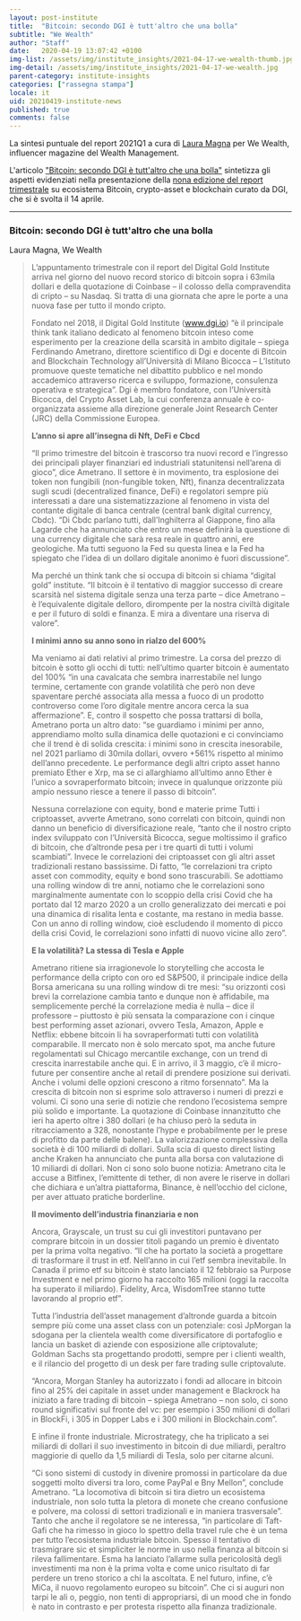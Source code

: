 ```yaml
---
layout: post-institute
title:  "Bitcoin: secondo DGI è tutt'altro che una bolla"
subtitle: "We Wealth"
author: "Staff"
date:   2020-04-19 13:07:42 +0100
img-list: /assets/img/institute_insights/2021-04-17-we-wealth-thumb.jpg
img-detail: /assets/img/institute_insights/2021-04-17-we-wealth.jpg
parent-category: institute-insights
categories: ["rassegna stampa"]
locale: it
uid: 20210419-institute-news
published: true
comments: false
---
```


La sintesi puntuale del report 2021Q1 a cura di [Laura Magna](https://www.linkedin.com/in/laura-magna-a9732b11/) per We Wealth, influencer magazine del Wealth Management.

L'articolo ["Bitcoin: secondo DGI è tutt'altro che una bolla"](https://www.we-wealth.com/it/news/fintech/blockchain/bitcoin-secondo-dgi-e-tuttaltro-che-una-bolla/) sintetizza gli aspetti evidenziati nella presentazione della [nona edizione del report trimestrale](https://dgi.io/2021/04/15/comunicato-stampa.html) su ecosistema Bitcoin, crypto-asset e blockchain curato da DGI, che si è svolta il 14 aprile.

---

### Bitcoin: secondo DGI è tutt'altro che una bolla
Laura Magna, We Wealth

>L’appuntamento trimestrale con il report del Digital Gold Institute arriva nel giorno del nuovo record storico di bitcoin sopra i 63mila dollari e della quotazione di Coinbase – il colosso della compravendita di cripto – su Nasdaq. Si tratta di una giornata che apre le porte a una nuova fase per tutto il mondo cripto.
>
>Fondato nel 2018, il Digital Gold Institute (www.dgi.io) “è il principale think tank italiano dedicato al fenomeno bitcoin inteso come esperimento per la creazione della scarsità in ambito digitale – spiega Ferdinando Ametrano, direttore scientifico di Dgi e docente di Bitcoin and Blockchain Technology all’Università di Milano Bicocca – L’Istituto promuove queste tematiche nel dibattito pubblico e nel mondo accademico attraverso ricerca e sviluppo, formazione, consulenza operativa e strategica”. Dgi è membro fondatore, con l’Università Bicocca, del Crypto Asset Lab, la cui conferenza annuale è co-organizzata assieme alla direzione generale Joint Research Center (JRC) della Commissione Europea.
>
>**L’anno si apre all’insegna di Nft, DeFi e Cbcd**
>
>“Il primo trimestre del bitcoin è trascorso tra nuovi record e l’ingresso dei principali player finanziari ed industriali statunitensi nell’arena di gioco”, dice Ametrano. Il settore è in movimento, tra esplosione dei token non fungibili (non-fungible token, Nft), finanza decentralizzata sugli scudi (decentralized finance, DeFi) e regolatori sempre più interessati a dare una sistematizzazione al fenomeno in vista del contante digitale di banca centrale (central bank digital currency, Cbdc). “Di Cbdc parlano tutti, dall’Inghilterra al Giappone, fino alla Lagarde che ha annunciato che entro un mese definirà la questione di una currency digitale che sarà resa reale in quattro anni, ere geologiche. Ma tutti seguono la Fed su questa linea e la Fed ha spiegato che l’idea di un dollaro digitale anonimo è fuori discussione”.
>
>Ma perché un think tank che si occupa di bitcoin si chiama “digital gold” institute. “Il bitcoin è il tentativo di maggior successo di creare scarsità nel sistema digitale senza una terza parte – dice Ametrano – è l’equivalente digitale delloro, dirompente per la nostra civiltà digitale e per il futuro di soldi e finanza. E mira a diventare una riserva di valore”.
>
>**I minimi anno su anno sono in rialzo del 600%**
>
>Ma veniamo ai dati relativi al primo trimestre. La corsa del prezzo di bitcoin è sotto gli occhi di tutti: nell’ultimo quarter bitcoin è aumentato del 100% “in una cavalcata che sembra inarrestabile nel lungo termine, certamente con grande volatilità che però non deve spaventare perché associata alla messa a fuoco di un prodotto controverso come l’oro digitale mentre ancora cerca la sua affermazione”. E, contro il sospetto che possa trattarsi di bolla, Ametrano porta un altro dato: “se guardiamo i minimi per anno, apprendiamo molto sulla dinamica delle quotazioni e ci convinciamo che il trend è di solida crescita: i minimi sono in crescita inesorabile, nel 2021 parliamo di 30mila dollari, ovvero +561% rispetto al minimo dell’anno precedente. Le performance degli altri cripto asset hanno premiato Ether e Xrp, ma se ci allarghiamo all’ultimo anno Ether è l’unico a sovraperformato bitcoin; invece in qualunque orizzonte più ampio nessuno riesce a tenere il passo di bitcoin”.
>
>Nessuna correlazione con equity, bond e materie prime
Tutti i criptoasset, avverte Ametrano, sono correlati con bitcoin, quindi non danno un beneficio di diversificazione reale, “tanto che il nostro cripto index sviluppato con l’Università Bicocca, segue moltissimo il grafico di bitcoin, che d’altronde pesa per i tre quarti di tutti i volumi scambiati”. Invece le correlazioni dei criptoasset con gli altri asset tradizionali restano bassissime. Di fatto, “le correlazioni tra cripto asset con commodity, equity e bond sono trascurabili. Se adottiamo una rolling window di tre anni, notiamo che le correlazioni sono marginalmente aumentate con lo scoppio della crisi Covid che ha portato dal 12 marzo 2020 a un crollo generalizzato dei mercati e poi una dinamica di risalita lenta e costante, ma restano in media basse. Con un anno di rolling window, cioè escludendo il momento di picco della crisi Covid, le correlazioni sono infatti di nuovo vicine allo zero”.
>
>**E la volatilità? La stessa di Tesla e Apple**
>
>Ametrano ritiene sia irragionevole lo storytelling che accosta le performance della cripto con oro ed S&P500, il principale indice della Borsa americana su una rolling window di tre mesi: “su orizzonti così brevi la correlazione cambia tanto e dunque non è affidabile, ma semplicemente perché la correlazione media è nulla – dice il professore – piuttosto è più sensata la comparazione con i cinque best performing asset azionari, ovvero Tesla, Amazon, Apple e Netflix: ebbene bitcoin li ha sovraperformati tutti con volatilità comparabile. Il mercato non è solo mercato spot, ma anche future regolamentati sul Chicago mercantile exchange, con un trend di crescita inarrestabile anche qui. E in arrivo, il 3 maggio, c’è il micro-future per consentire anche al retail di prendere posizione sui derivati. Anche i volumi delle opzioni crescono a ritmo forsennato”. Ma la crescita di bitcoin non si esprime solo attraverso i numeri di prezzi e volumi. Ci sono una serie di notizie che rendono l’ecosistema sempre più solido e importante. La quotazione di Coinbase innanzitutto che ieri ha aperto oltre i 380 dollari (e ha chiuso però la seduta in ritracciamento a 328, nonostante l’hype e probabilmente per le prese di profitto da parte delle balene). La valorizzazione complessiva della società è di 100 miliardi di dollari. Sulla scia di questo direct listing anche Kraken ha annunciato che punta alla borsa con valutazione di 10 miliardi di dollari. Non ci sono solo buone notizia: Ametrano cita le accuse a Bitfinex, l’emittente di tether, di non avere le riserve in dollari che dichiara e un’altra piattaforma, Binance, è nell’occhio del ciclone, per aver attuato pratiche borderline.
>
>**Il movimento dell’industria finanziaria  e non**
>
>Ancora, Grayscale, un trust su cui gli investitori puntavano per comprare bitcoin in un dossier titoli pagando un premio è diventato per la prima volta negativo. “Il che ha portato la società a progettare di trasformare il trust in etf. Nell’anno in cui l’etf sembra inevitabile. In Canada il primo etf su bitcoin è stato lanciato il 12 febbraio sa Purpose Investment e nel primo giorno ha raccolto 165 milioni (oggi la raccolta ha superato il miliardo). Fidelity, Arca, WisdomTree stanno tutte lavorando al proprio etf”.
>
>Tutta l’industria dell’asset management d’altronde guarda a bitcoin sempre più come una asset class con un potenziale: così JpMorgan la sdogana per la clientela wealth come diversificatore di portafoglio e lancia un basket di aziende con esposizione alle criptovalute; Goldman Sachs sta progettando prodotti, sempre per i clienti wealth, e il rilancio del progetto di un desk per fare trading sulle criptovalute.
>
>“Ancora, Morgan Stanley ha autorizzato i fondi ad allocare in bitcoin fino al 25% dei capitale in asset under management e Blackrock ha iniziato a fare trading di bitcoin – spiega Ametrano – non solo, ci sono round significativi sul fronte del vc: per esempio i 350 milioni di dollari in BlockFi, i 305 in Dopper Labs e i 300 milioni in Blockchain.com”.
>
>E infine il fronte industriale. Microstrategy, che ha triplicato a sei miliardi di dollari il suo investimento in bitcoin di due miliardi, peraltro maggiorie di quello da 1,5 miliardi di Tesla, solo per citarne alcuni.
>
>“Ci sono sistemi di custody in divenire promossi in particolare da due soggetti molto diversi tra loro, come PayPal e Bny Mellon”, conclude Ametrano. “La locomotiva di bitcoin si tira dietro un ecosistema industriale, non solo tutta la pletora di monete che creano confusione e polvere, ma colossi di settori tradizionali e in maniera trasversale”. Tanto che anche il regolatore se ne interessa, “in particolare di Taft-Gafi che ha rimesso in gioco lo spettro della travel rule che è un tema per tutto l’ecosistema industriale bitcoin. Spesso il tentativo di trasmigrare sic et simpliciter le norme in uso nella finanza al bitcoin si rileva fallimentare. Esma ha lanciato l’allarme sulla pericolosità degli investimenti ma non è la prima volta e come unico risultato di far perdere un treno storico a chi la ascoltata. E nel futuro, infine, c’è MiCa, il nuovo regolamento europeo su bitcoin”. Che ci si auguri non tarpi le ali o, peggio, non tenti di appropriarsi, di un mood che in fondo è nato in contrasto e per protesta rispetto alla finanza tradizionale.
